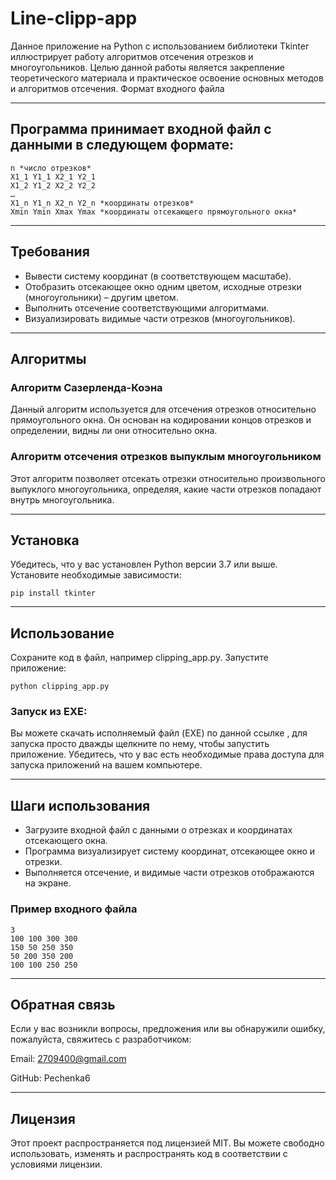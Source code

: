 # Line-clipp-app

Данное приложение на Python с использованием библиотеки Tkinter иллюстрирует работу алгоритмов отсечения отрезков и многоугольников. Целью данной работы является закрепление теоретического материала и практическое освоение основных методов и алгоритмов отсечения.
Формат входного файла

---

## Программа принимает входной файл с данными в следующем формате:
```
n *число отрезков*
X1_1 Y1_1 X2_1 Y2_1
X1_2 Y1_2 X2_2 Y2_2
…
X1_n Y1_n X2_n Y2_n *координаты отрезков*
Xmin Ymin Xmax Ymax *координаты отсекающего прямоугольного окна*
```

---

## Требования

  - Вывести систему координат (в соответствующем масштабе).
  - Отобразить отсекающее окно одним цветом, исходные отрезки (многоугольники) – другим цветом.
  - Выполнить отсечение соответствующими алгоритмами.
  - Визуализировать видимые части отрезков (многоугольников).

---

## Алгоритмы

### Алгоритм Сазерленда-Коэна

Данный алгоритм используется для отсечения отрезков относительно прямоугольного окна. Он основан на кодировании концов отрезков и определении, видны ли они относительно окна.

### Алгоритм отсечения отрезков выпуклым многоугольником

Этот алгоритм позволяет отсекать отрезки относительно произвольного выпуклого многоугольника, определяя, какие части отрезков попадают внутрь многоугольника.

---

## Установка

Убедитесь, что у вас установлен Python версии 3.7 или выше.
Установите необходимые зависимости:
```
pip install tkinter
```

---

## Использование

Сохраните код в файл, например clipping_app.py.
Запустите приложение:
```
python clipping_app.py
```
### Запуск из EXE:

Вы можете скачать исполняемый файл (EXE) по данной ссылке , для запуска просто дважды щелкните по нему, чтобы запустить приложение. Убедитесь, что у вас есть необходимые права доступа для запуска приложений на вашем компьютере.

---

## Шаги использования

  - Загрузите входной файл с данными о отрезках и координатах отсекающего окна.
  - Программа визуализирует систему координат, отсекающее окно и отрезки.
  - Выполняется отсечение, и видимые части отрезков отображаются на экране.

### Пример входного файла
```
3
100 100 300 300
150 50 250 350
50 200 350 200
100 100 250 250
```

---

## Обратная связь

Если у вас возникли вопросы, предложения или вы обнаружили ошибку, пожалуйста, свяжитесь с разработчиком:

Email: 2709400@gmail.com

GitHub: Pechenka6

---

## Лицензия

Этот проект распространяется под лицензией MIT. Вы можете свободно использовать, изменять и распространять код в соответствии с условиями лицензии.
